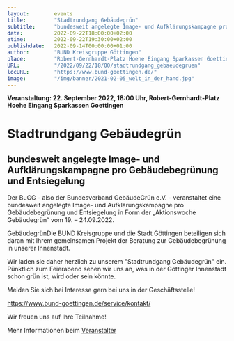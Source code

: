 ```yaml
---
layout:        events
title:         "Stadtrundgang Gebäudegrün"
subtitle:      "bundesweit angelegte Image- und Aufklärungskampagne pro Gebäudebegrünung und Entsiegelung"
date:          2022-09-22T18:00:00+02:00
etime:         2022-09-22T19:30:00+02:00
publishdate:   2022-09-14T00:00:00+01:00
author:        "BUND Kreisgruppe Göttingen"
place:         "Robert-Gernhardt-Platz Hoehe Eingang Sparkassen Goettingen"
URL:           "/2022/09/22/18/00/stadtrundgang_gebaeudegruen"
locURL:        "https://www.bund-goettingen.de/"
image:         "/img/banner/2021-02-05_welt_in_der_hand.jpg"
---
```


**Veranstaltung: 22. September 2022, 18:00 Uhr, Robert-Gernhardt-Platz Hoehe Eingang Sparkassen Goettingen**

Stadtrundgang Gebäudegrün
===========

bundesweit angelegte Image- und Aufklärungskampagne pro Gebäudebegrünung und Entsiegelung
-----------
Der BuGG - also der Bundesverband GebäudeGrün e.V. - veranstaltet eine bundesweit angelegte Image- und Aufklärungskampagne pro Gebäudebegrünung und Entsiegelung in Form der „Aktionswoche Gebäudegrün“ vom 19. – 24.09.2022.

GebäudegrünDie BUND Kreisgruppe und die Stadt Göttingen beteiligen sich daran mit Ihrem gemeinsamen Projekt der Beratung zur Gebäudebegrünung in unserer Innenstadt.

Wir laden sie daher herzlich zu unserem "Stadtrundgang Gebäudegrün" ein. Pünktlich zum Feierabend sehen wir uns an, was in der Göttinger Innenstadt schon grün ist, wird oder sein könnte.

Melden Sie sich bei Interesse gern bei uns in der Geschäftsstelle!

https://www.bund-goettingen.de/service/kontakt/


Wir freuen uns auf Ihre Teilnahme!

Mehr Informationen beim [Veranstalter](https://www.bund-goettingen.de/)
